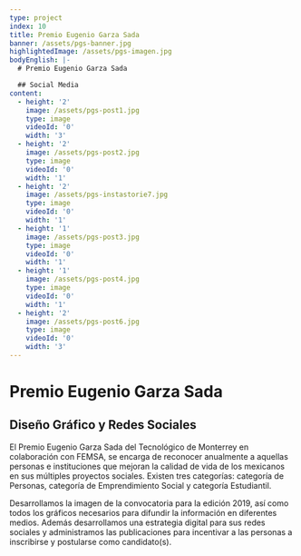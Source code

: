 ```yaml
---
type: project
index: 10
title: Premio Eugenio Garza Sada
banner: /assets/pgs-banner.jpg
highlightedImage: /assets/pgs-imagen.jpg
bodyEnglish: |-
  # Premio Eugenio Garza Sada

  ## Social Media
content:
  - height: '2'
    image: /assets/pgs-post1.jpg
    type: image
    videoId: '0'
    width: '3'
  - height: '2'
    image: /assets/pgs-post2.jpg
    type: image
    videoId: '0'
    width: '1'
  - height: '2'
    image: /assets/pgs-instastorie7.jpg
    type: image
    videoId: '0'
    width: '1'
  - height: '1'
    image: /assets/pgs-post3.jpg
    type: image
    videoId: '0'
    width: '1'
  - height: '1'
    image: /assets/pgs-post4.jpg
    type: image
    videoId: '0'
    width: '1'
  - height: '2'
    image: /assets/pgs-post6.jpg
    type: image
    videoId: '0'
    width: '3'
---
```

# Premio Eugenio Garza Sada

## Diseño Gráfico y Redes Sociales

El Premio Eugenio Garza Sada del Tecnológico de Monterrey en colaboración con FEMSA, se encarga de reconocer anualmente a aquellas personas e instituciones que mejoran la calidad de vida de los mexicanos en sus múltiples proyectos sociales. Existen tres categorías: categoría de Personas, categoría de Emprendimiento Social y categoría Estudiantil.

Desarrollamos la imagen de la convocatoria para la edición 2019, así como todos los gráficos necesarios para difundir la información en diferentes medios. Además desarrollamos una estrategia digital para sus redes sociales y administramos las publicaciones para incentivar a las personas a inscribirse y postularse como candidato(s).
